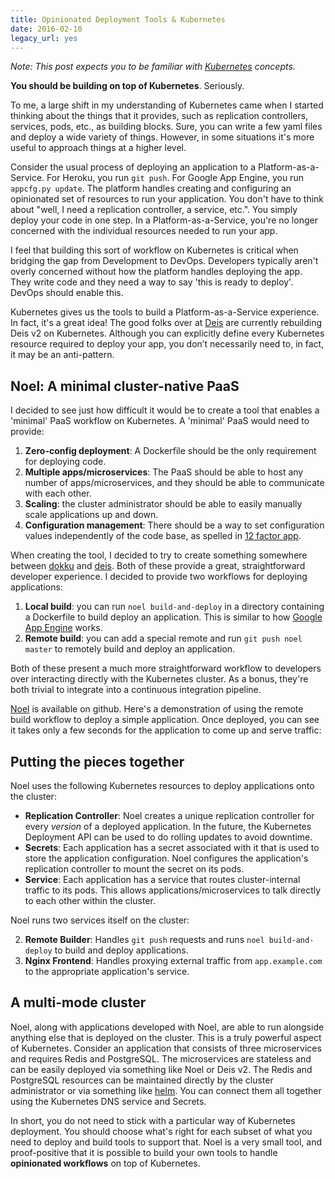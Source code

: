 ```yaml
---
title: Opinionated Deployment Tools & Kubernetes
date: 2016-02-10
legacy_url: yes
---
```


*Note: This post expects you to be familiar with [Kubernetes](kubernetes.io) concepts.*

**You should be building on top of Kubernetes**. Seriously.

To me, a large shift in my understanding of Kubernetes came when I started thinking about the things that it provides, such as replication controllers, services, pods, etc., as building blocks. Sure, you can write a few yaml files and deploy a wide variety of things. However, in some situations it's more useful to approach things at a higher level.

Consider the usual process of deploying an application to a Platform-as-a-Service. For Heroku, you run `git push`. For Google App Engine, you run `appcfg.py update`. The platform handles creating and configuring an opinionated set of resources to run your application. You don't have to think about "well, I need a replication controller, a service, etc.". You simply deploy your code in one step. In a Platform-as-a-Service, you're no longer concerned with the individual resources needed to run your app.

I feel that building this sort of workflow on Kubernetes is critical when bridging the gap from Development to DevOps. Developers typically aren't overly concerned without how the platform handles deploying the app. They write code and they need a way to say 'this is ready to deploy'. DevOps should enable this.

Kubernetes gives us the tools to build a Platform-as-a-Service experience. In fact, it's a great idea! The good folks over at [Deis](https://deis.io) are currently rebuilding Deis v2 on Kubernetes. Although you can explicitly define every Kubernetes resource required to deploy your app, you don’t necessarily need to, in fact, it may be an anti-pattern.

## Noel: A minimal cluster-native PaaS

I decided to see just how difficult it would be to create a tool that enables a 'minimal' PaaS workflow on Kubernetes. A 'minimal' PaaS would need to provide:

1. **Zero-config deployment**: A Dockerfile should be the only requirement for deploying code.
2. **Multiple apps/microservices**: The PaaS should be able to host any number of apps/microservices, and they should be able to communicate with each other.
2. **Scaling**: the cluster administrator should be able to easily manually scale applications up and down.
2. **Configuration management**: There should be a way to set configuration values independently of the code base, as spelled in [12 factor app](http://12factor.net/).

When creating the tool, I decided to try to create something somewhere between [dokku](http://dokku.viewdocs.io/dokku/) and [deis](https://deis.io). Both of these provide a great, straightforward developer experience. I decided to provide two workflows for deploying applications:

1. **Local build**: you can run `noel build-and-deploy` in a directory containing a Dockerfile to build deploy an application. This is similar to how [Google App Engine](https://cloud.google.com/appengine) works.
2. **Remote build**: you can add a special remote and run `git push noel master` to remotely build and deploy an application.

Both of these present a much more straightforward workflow to developers over interacting directly with the Kubernetes cluster. As a bonus, they're both trivial to integrate into a continuous integration pipeline.

[Noel](https://github.com/theacodes/noel) is available on github. Here's a demonstration of using the remote build workflow to deploy a simple application. Once deployed, you can see it takes only a few seconds for the application to come up and serve traffic:

<script type="text/javascript" src="https://asciinema.org/a/4r2lhzq9tq63qmk0xv4wtlvng.js" id="asciicast-4r2lhzq9tq63qmk0xv4wtlvng" async></script>

## Putting the pieces together

Noel uses the following Kubernetes resources to deploy applications onto the cluster:

* **Replication Controller**: Noel creates a unique replication controller for every *version* of a deployed application. In the future, the Kubernetes Deployment API can be used to do rolling updates to avoid downtime.
* **Secrets**: Each application has a secret associated with it that is used to store the application configuration. Noel configures the application's replication controller to mount the secret on its pods.
* **Service**: Each application has a service that routes cluster-internal traffic to its pods. This allows applications/microservices to talk directly to each other within the cluster.

Noel runs two services itself on the cluster:

2. **Remote Builder**: Handles `git push` requests and runs `noel build-and-deploy` to build and deploy applications.
3. **Nginx Frontend**: Handles proxying external traffic from `app.example.com` to the appropriate application's service.

## A multi-mode cluster

Noel, along with applications developed with Noel, are able to run alongside anything else that is deployed on the cluster. This is a truly powerful aspect of Kubernetes. Consider an application that consists of three microservices and requires Redis and PostgreSQL. The microservices are stateless and can be easily deployed via something like Noel or Deis v2. The Redis and PostgreSQL resources can be maintained directly by the cluster administrator or via something like [helm](https://helm.sh). You can connect them all together using the Kubernetes DNS service and Secrets.

In short, you do not need to stick with a particular way of Kubernetes deployment. You should choose what's right for each subset of what you need to deploy and build tools to support that. Noel is a very small tool, and proof-positive that it is possible to build your own tools to handle **opinionated workflows** on top of Kubernetes.
